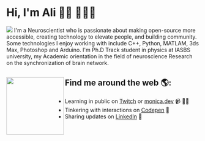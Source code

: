 # Hi, I'm Ali 👋🏻 👨🏻‍💻

<img src="https://raw.githubusercontent.com/aliseif321/aliseif321/main/as-header-image.png">
I'm a Neuroscientist who is passionate about making open-source more accessible, creating technology to elevate people, and building community. Some technologies I enjoy working with include C++, Python, MATLAM, 3ds Max, Photoshop and Arduino. I'm Ph.D Track student in physics at IASBS university, my Academic orientation in the field of neuroscience Research on the synchronization of brain network.


## Find me around the web 🌎: <a href="https://raw.githubusercontent.com/aliseif321/aliseif321/main/Gif/Twitter%20Logo%20Animation.gif"><img align="left" width="150" height="150" src="https://github.com/M0nica/M0nica/blob/main/octomonica/m0nica-octocat-rotating.gif?raw=true"></a>
- Learning in public on <a href="https://www.twitch.tv/blacktechdiva">Twitch</a> or <a href="https://www.monica.dev">monica.dev</a> 📹 ✍🏾
- Tinkering with interactions on <a href="https://codepen.io/m0nica"> Codepen</a> 🏓
- Sharing updates on <a href="https://www.linkedin.com/in/monicampowell/">LinkedIn</a> 💼
